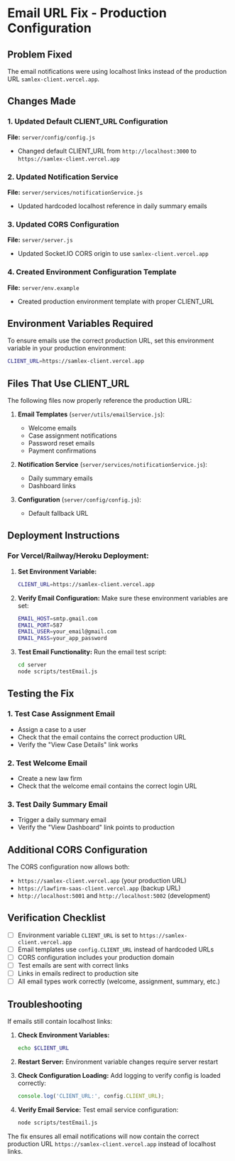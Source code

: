 # Email URL Fix - Production Configuration

## Problem Fixed
The email notifications were using localhost links instead of the production URL `samlex-client.vercel.app`.

## Changes Made

### 1. Updated Default CLIENT_URL Configuration
**File:** `server/config/config.js`
- Changed default CLIENT_URL from `http://localhost:3000` to `https://samlex-client.vercel.app`

### 2. Updated Notification Service
**File:** `server/services/notificationService.js`
- Updated hardcoded localhost reference in daily summary emails

### 3. Updated CORS Configuration
**File:** `server/server.js`
- Updated Socket.IO CORS origin to use `samlex-client.vercel.app`

### 4. Created Environment Configuration Template
**File:** `server/env.example`
- Created production environment template with proper CLIENT_URL

## Environment Variables Required

To ensure emails use the correct production URL, set this environment variable in your production environment:

```bash
CLIENT_URL=https://samlex-client.vercel.app
```

## Files That Use CLIENT_URL

The following files now properly reference the production URL:

1. **Email Templates** (`server/utils/emailService.js`):
   - Welcome emails
   - Case assignment notifications
   - Password reset emails
   - Payment confirmations

2. **Notification Service** (`server/services/notificationService.js`):
   - Daily summary emails
   - Dashboard links

3. **Configuration** (`server/config/config.js`):
   - Default fallback URL

## Deployment Instructions

### For Vercel/Railway/Heroku Deployment:

1. **Set Environment Variable:**
   ```bash
   CLIENT_URL=https://samlex-client.vercel.app
   ```

2. **Verify Email Configuration:**
   Make sure these environment variables are set:
   ```bash
   EMAIL_HOST=smtp.gmail.com
   EMAIL_PORT=587
   EMAIL_USER=your_email@gmail.com
   EMAIL_PASS=your_app_password
   ```

3. **Test Email Functionality:**
   Run the email test script:
   ```bash
   cd server
   node scripts/testEmail.js
   ```

## Testing the Fix

### 1. Test Case Assignment Email
- Assign a case to a user
- Check that the email contains the correct production URL
- Verify the "View Case Details" link works

### 2. Test Welcome Email
- Create a new law firm
- Check that the welcome email contains the correct login URL

### 3. Test Daily Summary Email
- Trigger a daily summary email
- Verify the "View Dashboard" link points to production

## Additional CORS Configuration

The CORS configuration now allows both:
- `https://samlex-client.vercel.app` (your production URL)
- `https://lawfirm-saas-client.vercel.app` (backup URL)
- `http://localhost:5001` and `http://localhost:5002` (development)

## Verification Checklist

- [ ] Environment variable `CLIENT_URL` is set to `https://samlex-client.vercel.app`
- [ ] Email templates use `config.CLIENT_URL` instead of hardcoded URLs
- [ ] CORS configuration includes your production domain
- [ ] Test emails are sent with correct links
- [ ] Links in emails redirect to production site
- [ ] All email types work correctly (welcome, assignment, summary, etc.)

## Troubleshooting

If emails still contain localhost links:

1. **Check Environment Variables:**
   ```bash
   echo $CLIENT_URL
   ```

2. **Restart Server:**
   Environment variable changes require server restart

3. **Check Configuration Loading:**
   Add logging to verify config is loaded correctly:
   ```javascript
   console.log('CLIENT_URL:', config.CLIENT_URL);
   ```

4. **Verify Email Service:**
   Test email service configuration:
   ```bash
   node scripts/testEmail.js
   ```

The fix ensures all email notifications will now contain the correct production URL `https://samlex-client.vercel.app` instead of localhost links.
